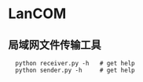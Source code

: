 # LanCOM

## 局域网文件传输工具
 
```shell
  python receiver.py -h   # get help
  python sender.py -h     # get help
```
